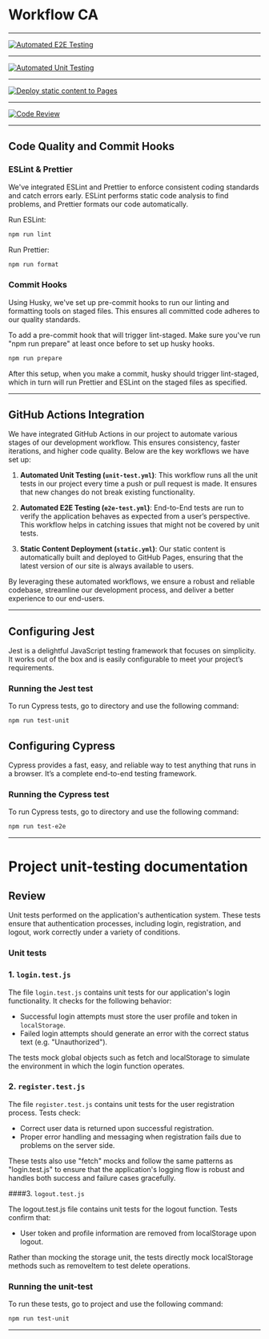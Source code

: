 # Workflow CA

---

[![Automated E2E Testing](https://github.com/MaxMartinsen/Workflow_CA/actions/workflows/e2e-test.yml/badge.svg)](https://github.com/MaxMartinsen/Workflow_CA/actions/workflows/e2e-test.yml)

---

[![Automated Unit Testing](https://github.com/MaxMartinsen/Workflow_CA/actions/workflows/unit-test.yml/badge.svg)](https://github.com/MaxMartinsen/Workflow_CA/actions/workflows/unit-test.yml)

---

[![Deploy static content to Pages](https://github.com/MaxMartinsen/Workflow_CA/actions/workflows/pages.yml/badge.svg)](https://github.com/MaxMartinsen/Workflow_CA/actions/workflows/pages.yml)

---

[![Code Review](https://github.com/MaxMartinsen/Workflow_CA/actions/workflows/gpt.yml/badge.svg)](https://github.com/MaxMartinsen/Workflow_CA/actions/workflows/gpt.yml)

---

## Code Quality and Commit Hooks

### ESLint & Prettier

We've integrated ESLint and Prettier to enforce consistent coding standards and catch errors early. ESLint performs static code analysis to find problems, and Prettier formats our code automatically.

Run ESLint:

```sh
npm run lint
```

Run Prettier:

```sh
npm run format
```

### Commit Hooks

Using Husky, we've set up pre-commit hooks to run our linting and formatting tools on staged files. This ensures all committed code adheres to our quality standards.

To add a pre-commit hook that will trigger lint-staged. Make sure you've run "npm run prepare" at least once before to set up husky hooks.

```bash
npm run prepare
```

After this setup, when you make a commit, husky should trigger lint-staged, which in turn will run Prettier and ESLint on the staged files as specified.

---

## GitHub Actions Integration

We have integrated GitHub Actions in our project to automate various stages of our development workflow. This ensures consistency, faster iterations, and higher code quality. Below are the key workflows we have set up:

1. **Automated Unit Testing (`unit-test.yml`)**: This workflow runs all the unit tests in our project every time a push or pull request is made. It ensures that new changes do not break existing functionality.

2. **Automated E2E Testing (`e2e-test.yml`)**: End-to-End tests are run to verify the application behaves as expected from a user’s perspective. This workflow helps in catching issues that might not be covered by unit tests.

3. **Static Content Deployment (`static.yml`)**: Our static content is automatically built and deployed to GitHub Pages, ensuring that the latest version of our site is always available to users.

By leveraging these automated workflows, we ensure a robust and reliable codebase, streamline our development process, and deliver a better experience to our end-users.

---

## Configuring Jest

Jest is a delightful JavaScript testing framework that focuses on simplicity. It works out of the box and is easily configurable to meet your project’s requirements.

### Running the Jest test

To run Cypress tests, go to directory and use the following command:

```bash
npm run test-unit
```

## Configuring Cypress

Cypress provides a fast, easy, and reliable way to test anything that runs in a browser. It’s a complete end-to-end testing framework.

### Running the Cypress test

To run Cypress tests, go to directory and use the following command:

```bash
npm run test-e2e
```

---

# Project unit-testing documentation

## Review

Unit tests performed on the application's authentication system. These tests ensure that authentication processes, including login, registration, and logout, work correctly under a variety of conditions.

### Unit tests

### 1. `login.test.js`

The file `login.test.js` contains unit tests for our application's login functionality. It checks for the following behavior:

- Successful login attempts must store the user profile and token in `localStorage`.
- Failed login attempts should generate an error with the correct status text (e.g. "Unauthorized").

The tests mock global objects such as fetch and localStorage to simulate the environment in which the login function operates.

### 2. `register.test.js`

The file `register.test.js` contains unit tests for the user registration process. Tests check:

- Correct user data is returned upon successful registration.
- Proper error handling and messaging when registration fails due to problems on the server side.

These tests also use "fetch" mocks and follow the same patterns as "login.test.js" to ensure that the application's logging flow is robust and handles both success and failure cases gracefully.

####3. `logout.test.js`

The logout.test.js file contains unit tests for the logout function. Tests confirm that:

- User token and profile information are removed from localStorage upon logout.

Rather than mocking the storage unit, the tests directly mock localStorage methods such as removeItem to test delete operations.

### Running the unit-test

To run these tests, go to project and use the following command:

```bash
npm run test-unit
```

---
